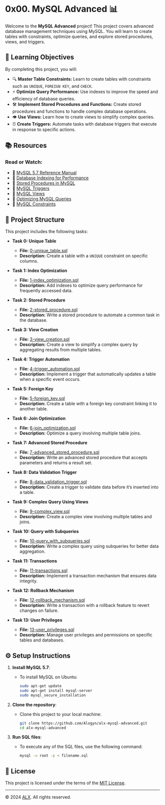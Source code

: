# 0x00. MySQL Advanced 📊

Welcome to the **MySQL Advanced** project! This project covers advanced database management techniques using MySQL. You will learn to create tables with constraints, optimize queries, and explore stored procedures, views, and triggers.

## 📝 Learning Objectives

By completing this project, you will:

- 🔍 **Master Table Constraints:** Learn to create tables with constraints such as `UNIQUE`, `FOREIGN KEY`, and `CHECK`.
- ⚡ **Optimize Query Performance:** Use indexes to improve the speed and efficiency of database queries.
- 🛠️ **Implement Stored Procedures and Functions:** Create stored procedures and functions to handle complex database operations.
- 👁️ **Use Views:** Learn how to create views to simplify complex queries.
- ⏰ **Create Triggers:** Automate tasks with database triggers that execute in response to specific actions.

## 📚 Resources

### Read or Watch:

- 📘 [MySQL 5.7 Reference Manual](https://dev.mysql.com/doc/refman/5.7/en/)
- 🎥 [Database Indexing for Performance](https://www.youtube.com/watch?v=7vbnyYXy2ow)
- 📄 [Stored Procedures in MySQL](https://www.mysqltutorial.org/mysql-stored-procedure-tutorial.aspx)
- 📄 [MySQL Triggers](https://dev.mysql.com/doc/refman/5.7/en/triggers.html)
- 📘 [MySQL Views](https://www.mysqltutorial.org/mysql-views-tutorial.aspx)
- 🎥 [Optimizing MySQL Queries](https://www.youtube.com/watch?v=FUPaKXLZzD0)
- 📘 [MySQL Constraints](https://www.mysqltutorial.org/mysql-constraints.aspx)

## 📂 Project Structure

This project includes the following tasks:

- **Task 0: Unique Table**  
   - **File:** [0-unique_table.sql](./0-unique_table.sql)  
   - **Description:** Create a table with a `UNIQUE` constraint on specific columns.

- **Task 1: Index Optimization**  
   - **File:** [1-index_optimization.sql](./1-index_optimization.sql)  
   - **Description:** Add indexes to optimize query performance for frequently accessed data.

- **Task 2: Stored Procedure**  
   - **File:** [2-stored_procedure.sql](./2-stored_procedure.sql)  
   - **Description:** Write a stored procedure to automate a common task in the database.

- **Task 3: View Creation**  
   - **File:** [3-view_creation.sql](./3-view_creation.sql)  
   - **Description:** Create a view to simplify a complex query by aggregating results from multiple tables.

- **Task 4: Trigger Automation**  
   - **File:** [4-trigger_automation.sql](./4-trigger_automation.sql)  
   - **Description:** Implement a trigger that automatically updates a table when a specific event occurs.

- **Task 5: Foreign Key**  
   - **File:** [5-foreign_key.sql](./5-foreign_key.sql)  
   - **Description:** Create a table with a foreign key constraint linking it to another table.

- **Task 6: Join Optimization**  
   - **File:** [6-join_optimization.sql](./6-join_optimization.sql)  
   - **Description:** Optimize a query involving multiple table joins.

- **Task 7: Advanced Stored Procedure**  
   - **File:** [7-advanced_stored_procedure.sql](./7-advanced_stored_procedure.sql)  
   - **Description:** Write an advanced stored procedure that accepts parameters and returns a result set.

- **Task 8: Data Validation Trigger**  
   - **File:** [8-data_validation_trigger.sql](./8-data_validation_trigger.sql)  
   - **Description:** Create a trigger to validate data before it’s inserted into a table.

- **Task 9: Complex Query Using Views**  
    - **File:** [9-complex_view.sql](./9-complex_view.sql)  
    - **Description:** Create a complex view involving multiple tables and joins.

- **Task 10: Query with Subqueries**  
    - **File:** [10-query_with_subqueries.sql](./10-query_with_subqueries.sql)  
    - **Description:** Write a complex query using subqueries for better data aggregation.

- **Task 11: Transactions**  
    - **File:** [11-transactions.sql](./11-transactions.sql)  
    - **Description:** Implement a transaction mechanism that ensures data integrity.

- **Task 12: Rollback Mechanism**  
    - **File:** [12-rollback_mechanism.sql](./12-rollback_mechanism.sql)  
    - **Description:** Write a transaction with a rollback feature to revert changes on failure.

- **Task 13: User Privileges**  
    - **File:** [13-user_privileges.sql](./13-user_privileges.sql)  
    - **Description:** Manage user privileges and permissions on specific tables and databases.

## ⚙️ Setup Instructions

1. **Install MySQL 5.7**:
   - To install MySQL on Ubuntu:
     ```bash
     sudo apt-get update
     sudo apt-get install mysql-server
     sudo mysql_secure_installation
     ```

2. **Clone the repository**:
   - Clone this project to your local machine:
     ```bash
     git clone https://github.com/Alogyn/alx-mysql-advanced.git
     cd alx-mysql-advanced
     ```

3. **Run SQL files**:
   - To execute any of the SQL files, use the following command:
     ```bash
     mysql -u root -p < filename.sql
     ```

## 📜 License

This project is licensed under the terms of the [MIT License](https://opensource.org/licenses/MIT).

---

© 2024 [ALX](https://www.alxafrica.com/). All rights reserved.
